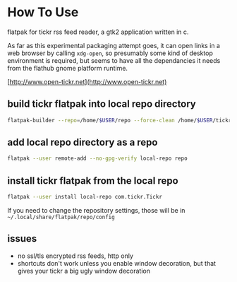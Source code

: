 # How To Use
flatpak for tickr rss feed reader, a gtk2 application written in c.

As far as this experimental packaging
attempt goes, it can open links in a web browser by calling `xdg-open`, so presumably some kind
of desktop environment is required, but seems to have all the dependancies it needs from the
flathub gnome platform runtime.

[http://www.open-tickr.net](http://www.open-tickr.net)

## build tickr flatpak into local repo directory

```bash
flatpak-builder --repo=/home/$USER/repo --force-clean /home/$USER/tickr com.tickr.Tickr.json
```

## add local repo directory as a repo

```bash
flatpak --user remote-add --no-gpg-verify local-repo repo
```

## install tickr flatpak from the local repo

```bash
flatpak --user install local-repo com.tickr.Tickr
```

If you need to change the repository settings, those will be in
`~/.local/share/flatpak/repo/config`

## issues

* no ssl/tls encrypted rss feeds, http only
* shortcuts don't work unless you enable window decoration, but that gives your tickr a big ugly window decoration
